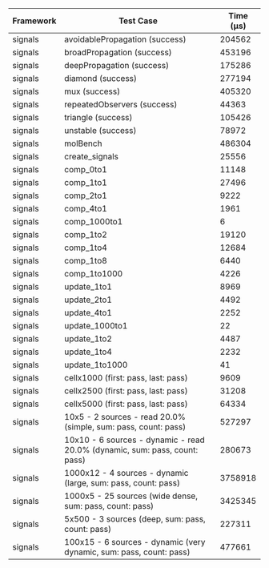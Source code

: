 | Framework | Test Case | Time (μs) |
| --- | --- | --- |
| signals | avoidablePropagation (success) | 204562 |
| signals | broadPropagation (success) | 453196 |
| signals | deepPropagation (success) | 175286 |
| signals | diamond (success) | 277194 |
| signals | mux (success) | 405320 |
| signals | repeatedObservers (success) | 44363 |
| signals | triangle (success) | 105426 |
| signals | unstable (success) | 78972 |
| signals | molBench | 486304 |
| signals | create_signals | 25556 |
| signals | comp_0to1 | 11148 |
| signals | comp_1to1 | 27496 |
| signals | comp_2to1 | 9222 |
| signals | comp_4to1 | 1961 |
| signals | comp_1000to1 | 6 |
| signals | comp_1to2 | 19120 |
| signals | comp_1to4 | 12684 |
| signals | comp_1to8 | 6440 |
| signals | comp_1to1000 | 4226 |
| signals | update_1to1 | 8969 |
| signals | update_2to1 | 4492 |
| signals | update_4to1 | 2252 |
| signals | update_1000to1 | 22 |
| signals | update_1to2 | 4487 |
| signals | update_1to4 | 2232 |
| signals | update_1to1000 | 41 |
| signals | cellx1000 (first: pass, last: pass) | 9609 |
| signals | cellx2500 (first: pass, last: pass) | 31208 |
| signals | cellx5000 (first: pass, last: pass) | 64334 |
| signals | 10x5 - 2 sources - read 20.0% (simple, sum: pass, count: pass) | 527297 |
| signals | 10x10 - 6 sources - dynamic - read 20.0% (dynamic, sum: pass, count: pass) | 280673 |
| signals | 1000x12 - 4 sources - dynamic (large, sum: pass, count: pass) | 3758918 |
| signals | 1000x5 - 25 sources (wide dense, sum: pass, count: pass) | 3425345 |
| signals | 5x500 - 3 sources (deep, sum: pass, count: pass) | 227311 |
| signals | 100x15 - 6 sources - dynamic (very dynamic, sum: pass, count: pass) | 477661 |
